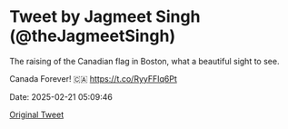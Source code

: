 # Tweet by Jagmeet Singh (@theJagmeetSingh)

The raising of the Canadian flag in Boston, what a beautiful sight to see.

Canada Forever! 🇨🇦 https://t.co/RyyFFIq6Pt

Date: 2025-02-21 05:09:46

[Original Tweet](https://x.com/theJagmeetSingh/status/1892803882197115227)
